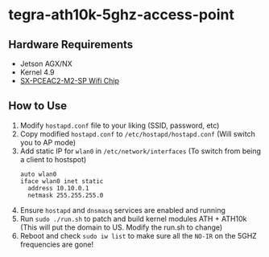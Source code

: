 # tegra-ath10k-5ghz-access-point

## Hardware Requirements
- Jetson AGX/NX
- Kernel 4.9
- [SX-PCEAC2-M2-SP Wifi Chip](https://www.mouser.com/ProductDetail/Silex-Technology/SX-PCEAC2-M2-SP?qs=CiayqK2gdcJfCb2Jvfe5kA%3D%3D&mgh=1&gclid=CjwKCAjw7rWKBhAtEiwAJ3CWLOzo2LLmCA6jMi9mLQ0Ql8lo1lGqHbRJEegoUeMXnzNuusOj5jt86BoCf_8QAvD_BwE)

## How to Use
1. Modify `hostapd.conf` file to your liking (SSID, password, etc)
2. Copy modified `hostapd.conf` to `/etc/hostapd/hostapd.conf` (Will switch you to AP mode)
3. Add static IP for `wlan0` in `/etc/network/interfaces` (To switch from being a client to hostspot)
    ```
    auto wlan0
    iface wlan0 inet static
      address 10.10.0.1
      netmask 255.255.255.0
    ```
4. Ensure `hostapd` and `dnsmasq` services are enabled and running 
5. Run `sudo ./run.sh` to patch and build kernel modules ATH + ATH10k (This will put the domain to US. Modify the run.sh to change)
6. Reboot and check `sudo iw list` to make sure all the `NO-IR` on the 5GHZ frequencies are gone!
